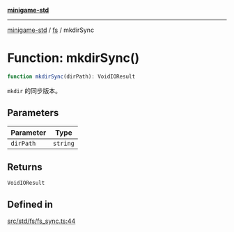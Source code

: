 [**minigame-std**](../../../README.md)

***

[minigame-std](../../../README.md) / [fs](../README.md) / mkdirSync

# Function: mkdirSync()

```ts
function mkdirSync(dirPath): VoidIOResult
```

`mkdir` 的同步版本。

## Parameters

| Parameter | Type |
| ------ | ------ |
| `dirPath` | `string` |

## Returns

`VoidIOResult`

## Defined in

[src/std/fs/fs\_sync.ts:44](https://github.com/JiangJie/minigame-std/blob/ddafbfd7359780ec38a81aeff021a80d33e07eb0/src/std/fs/fs_sync.ts#L44)
